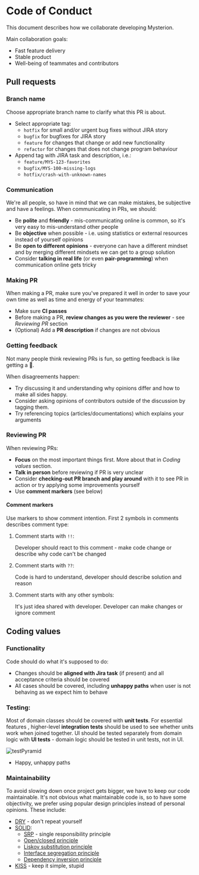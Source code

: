 Code of Conduct
===============

This document describes how we collaborate developing Mysterion.

Main collaboration goals:
- Fast feature delivery
- Stable product
- Well-being of teammates and contributors

Pull requests
-------------

### Branch name

Choose appropriate branch name to clarify what this PR is about.

- Select appropriate tag:
    - `hotfix` for small and/or urgent bug fixes without JIRA story
    - `bugfix` for bugfixes for JIRA story
    - `feature` for changes that change or add new functionality
    - `refactor` for changes that does not change program behaviour
- Append tag with JIRA task and description, i.e.:
    - `feature/MYS-123-favorites`
    - `bugfix/MYS-100-missing-logs`
    - `hotfix/crash-with-unknown-names`
    
### Communication

We're all people, so have in mind that we can make mistakes, be subjective and have a feelings.
When communicating in PRs, we should:

- Be **polite** and **friendly** - mis-communicating online is common, so it's very easy to mis-understand other people
- Be **objective** when possible - i.e. using statistics or external resources instead of yourself opinions
- Be **open to different opinions** - everyone can have a different mindset and by merging different mindsets we can get to a group solution
- Consider **talking in real life** (or even **pair-programming**) when communication online gets tricky

### Making PR

When making a PR, make sure you've prepared it well in order to save your own time as well as time and energy of your teammates:

- Make sure **CI passes**
- Before making a PR, **review changes as you were the reviewer** - see *Reviewing PR* section
- (Optional) Add a **PR description** if changes are not obvious

### Getting feedback

Not many people think reviewing PRs is fun, so getting feedback is like getting a 🎁.

When disagreements happen:
- Try discussing it and understanding why opinions differ and how to make all sides happy.
- Consider asking opinions of contributors outside of the discussion by tagging them.
- Try referencing topics (articles/documentations) which explains your arguments

### Reviewing PR

When reviewing PRs:
- **Focus** on the most important things first. More about that in *Coding values* section.
- **Talk in person** before reviewing if PR is very unclear
- Consider **checking-out PR branch and play around** with it to see PR in action or try applying some improvements yourself
- Use **comment markers** (see below)

#### Comment markers

Use markers to show comment intention. 
First 2 symbols in comments describes comment type:

1. Comment starts with `!!`:

    Developer should react to this comment - make code change or describe why code can't be changed
    
2. Comment starts with `??`:

    Code is hard to understand, developer should describe solution and reason
    
3. Comment starts with any other symbols:

    It's just idea shared with developer. Developer can make changes or ignore comment

Coding values
-------------

### Functionality

Code should do what it's supposed to do:
- Changes should be **aligned with Jira task** (if present) and all acceptance criteria should be covered
- All cases should be covered, including **unhappy paths** when user is not behaving as we expect him to behave

### Testing:

Most of domain classes should be covered with **unit tests**.
For essential features , higher-level **integration tests** should be used to see whether units work when joined together.
UI should be tested separately from domain logic with **UI tests** - domain logic should be tested in unit tests, not in UI.

![testPyramid](https://martinfowler.com/articles/practical-test-pyramid/testPyramid.png)
- Happy, unhappy paths
    
### Maintainability

To avoid slowing down once project gets bigger, we have to keep our code maintainable.
It's not obvious what maintainable code is, so to have some objectivity, we prefer using popular design principles instead of personal opinions.
These include:

- [DRY](https://en.wikipedia.org/wiki/Don%27t_repeat_yourself) - don't repeat yourself
- [SOLID](https://en.wikipedia.org/wiki/SOLID):
    - [SRP](https://en.wikipedia.org/wiki/Single_responsibility_principle) - single responsibility principle
    - [Open/closed principle](https://en.wikipedia.org/wiki/Open%E2%80%93closed_principle)
    - [Liskov substitution principle](https://en.wikipedia.org/wiki/Liskov_substitution_principle)
    - [Interface segregation principle](https://en.wikipedia.org/wiki/Interface_segregation_principle)
    - [Dependency inversion principle](https://en.wikipedia.org/wiki/Dependency_inversion_principle)
- [KISS](https://en.wikipedia.org/wiki/KISS_principle) - keep it simple, stupid 
